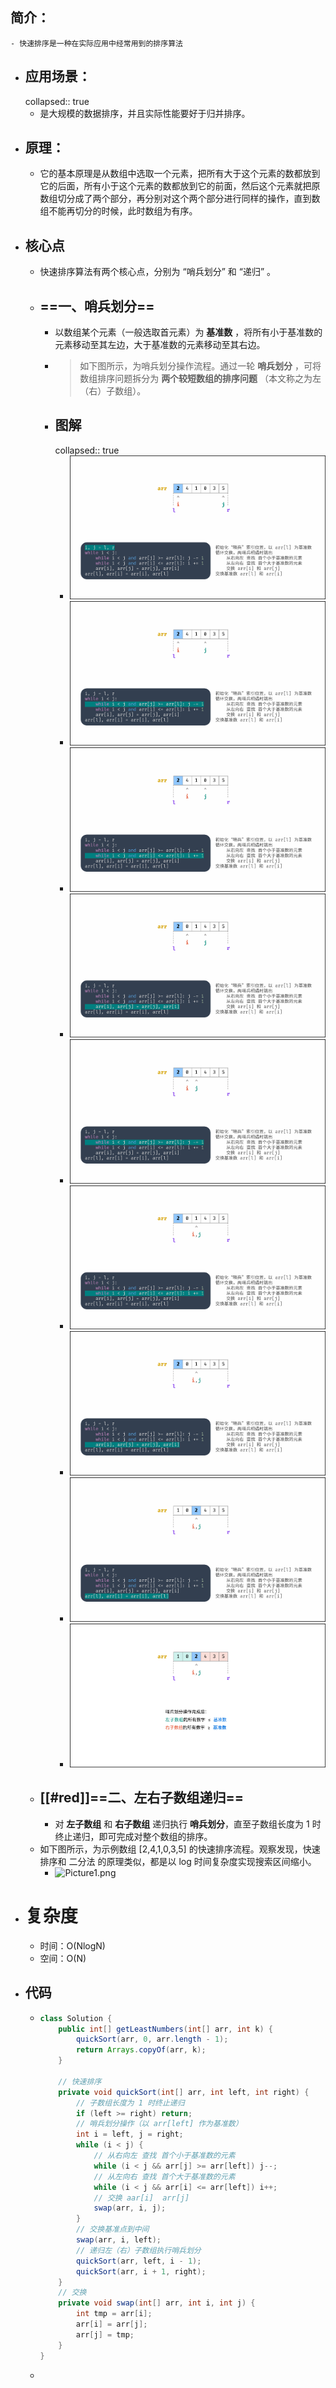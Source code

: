 ## 简介：
	- 快速排序是一种在实际应用中经常用到的排序算法
- ## 应用场景：
  collapsed:: true
	- 是大规模的数据排序，并且实际性能要好于归并排序。
- ## 原理：
	- 它的基本原理是从数组中选取一个元素，把所有大于这个元素的数都放到它的后面，所有小于这个元素的数都放到它的前面，然后这个元素就把原数组切分成了两个部分，再分别对这个两个部分进行同样的操作，直到数组不能再切分的时候，此时数组为有序。
- ## 核心点
	- 快速排序算法有两个核心点，分别为 “哨兵划分” 和 “递归” 。
	- ## ==**一、哨兵划分**==
		- 以数组某个元素（一般选取首元素）为 **基准数** ，将所有小于基准数的元素移动至其左边，大于基准数的元素移动至其右边。
		- >如下图所示，为哨兵划分操作流程。通过一轮 **哨兵划分** ，可将数组排序问题拆分为 **两个较短数组的排序问题** （本文称之为左（右）子数组）。
		- ## 图解
		  collapsed:: true
			- ![快排1.png](../assets/快排1_1686392509241_0.png)
			- ![快排2.png](../assets/快排2_1686392503891_0.png)
			- ![快排3.png](../assets/快排3_1686392497838_0.png)
			- ![快排4.png](../assets/快排4_1686392492144_0.png)
			- ![快排5.png](../assets/快排5_1686392484899_0.png)
			- ![快排6.png](../assets/快排6_1686392478154_0.png)
			- ![快排7.png](../assets/快排7_1686392470521_0.png)
			- ![快排8.png](../assets/快排8_1686392462951_0.png)
			- ![快排9.png](../assets/快排9_1686392448911_0.png)
	- ## [[#red]]==**二、左右子数组递归**==
		- 对 **左子数组** 和 **右子数组** 递归执行 **哨兵划分**，直至子数组长度为 1 时终止递归，即可完成对整个数组的排序。
	- 如下图所示，为示例数组 [2,4,1,0,3,5] 的快速排序流程。观察发现，快速排序和 二分法 的原理类似，都是以 log 时间复杂度实现搜索区间缩小。
		- ![Picture1.png](https://pic.leetcode-cn.com/1612615552-rifQwI-Picture1.png)
- # 复杂度
	- 时间：O(NlogN)
	- 空间：O(N)
- ## 代码
	- ```java
	  class Solution {
	      public int[] getLeastNumbers(int[] arr, int k) {
	          quickSort(arr, 0, arr.length - 1);
	          return Arrays.copyOf(arr, k);
	      }
	    
	      // 快速排序
	      private void quickSort(int[] arr, int left, int right) {
	          // 子数组长度为 1 时终止递归
	          if (left >= right) return;
	          // 哨兵划分操作（以 arr[left] 作为基准数）
	          int i = left, j = right;
	          while (i < j) {
	              // 从右向左 查找 首个小于基准数的元素
	              while (i < j && arr[j] >= arr[left]) j--;
	              // 从左向右 查找 首个大于基准数的元素
	              while (i < j && arr[i] <= arr[left]) i++;
	              // 交换 aar[i]  arr[j]
	              swap(arr, i, j);
	          }
	          // 交换基准点到中间
	          swap(arr, i, left);
	          // 递归左（右）子数组执行哨兵划分
	          quickSort(arr, left, i - 1);
	          quickSort(arr, i + 1, right);
	      }
	      // 交换
	      private void swap(int[] arr, int i, int j) {
	          int tmp = arr[i];
	          arr[i] = arr[j];
	          arr[j] = tmp;
	      }
	  }
	  ```
	-